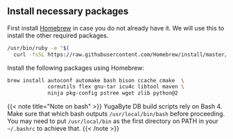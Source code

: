 
## Install necessary packages

First install [Homebrew](https://brew`bash/) in case you do not already have it. We will use this to install the other required packages.

```sh
/usr/bin/ruby -e "$(
  curl -fsSL https://raw.githubusercontent.com/Homebrew/install/master/install)"
```

Install the following packages using Homebrew:

```sh
brew install autoconf automake bash bison ccache cmake  \
             coreutils flex gnu-tar icu4c libtool maven \
             ninja pkg-config pstree wget zlib python@2
```

{{< note title="Note on bash" >}}
YugaByte DB build scripts rely on Bash 4. Make sure that which bash outputs `/usr/local/bin/bash` before proceeding. You may need to put `/usr/local/bin` as the first directory on PATH in your `~/.bashrc` to achieve that.
{{< /note >}}
